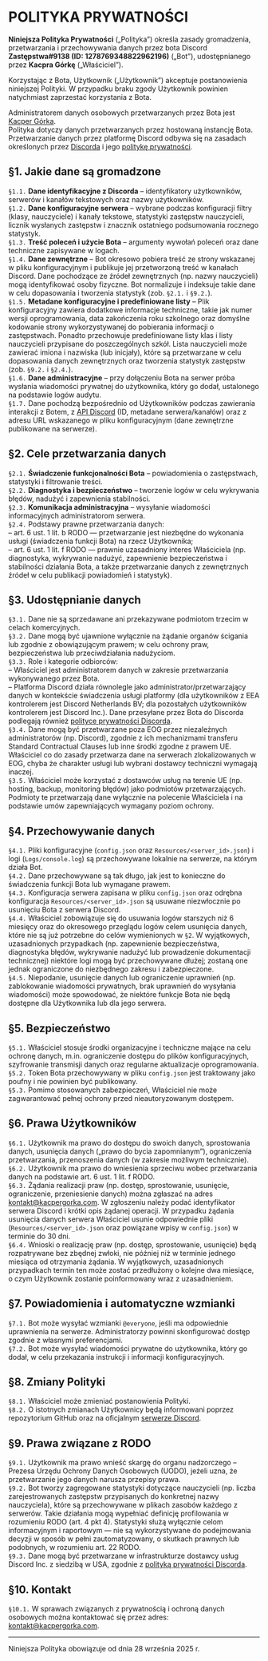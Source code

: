 # POLITYKA PRYWATNOŚCI

**Niniejsza Polityka Prywatności** („Polityka”) określa zasady gromadzenia, przetwarzania i przechowywania danych przez bota Discord **Zastępstwa#9138 (ID: 1278769348822962196)** („Bot”), udostępnianego przez **Kacpra Górkę** („Właściciel”).

Korzystając z Bota, Użytkownik („Użytkownik”) akceptuje postanowienia niniejszej Polityki. W przypadku braku zgody Użytkownik powinien natychmiast zaprzestać korzystania z Bota.

Administratorem danych osobowych przetwarzanych przez Bota jest [Kacper Górka](kontakt@kacpergorka.com).  
Polityka dotyczy danych przetwarzanych przez hostowaną instancję Bota. Przetwarzanie danych przez platformę Discord odbywa się na zasadach określonych przez [Discorda](https://discord.com) i jego [politykę prywatności](https://discord.com/privacy).

## §1. Jakie dane są gromadzone
`§1.1.` **Dane identyfikacyjne z Discorda** – identyfikatory użytkowników, serwerów i kanałów tekstowych oraz nazwy użytkowników.  
`§1.2.` **Dane konfiguracyjne serwera** – wybrane podczas konfiguracji filtry (klasy, nauczyciele) i kanały tekstowe, statystyki zastępstw nauczycieli, licznik wysłanych zastępstw i znacznik ostatniego podsumowania rocznego statystyk.   
`§1.3.` **Treść poleceń i użycie Bota** – argumenty wywołań poleceń oraz dane techniczne zapisywane w logach.  
`§1.4.` **Dane zewnętrzne** – Bot okresowo pobiera treść ze strony wskazanej w pliku konfiguracyjnym i publikuje jej przetworzoną treść w kanałach Discord. Dane pochodzące ze źródeł zewnętrznych (np. nazwy nauczycieli) mogą identyfikować osoby fizyczne. Bot normalizuje i indeksuje takie dane w celu dopasowania i tworzenia statystyk (zob. `§2.1.` i `§9.2.`).  
`§1.5.` **Metadane konfiguracyjne i predefiniowane listy** – Plik konfiguracyjny zawiera dodatkowe informacje techniczne, takie jak numer wersji oprogramowania, data zakończenia roku szkolnego oraz domyślne kodowanie strony wykorzystywanej do pobierania informacji o zastępstwach. Ponadto przechowuje predefiniowane listy klas i listy nauczycieli przypisane do poszczególnych szkół. Lista nauczycieli może zawierać imiona i nazwiska (lub inicjały), które są przetwarzane w celu dopasowania danych zewnętrznych oraz tworzenia statystyk zastępstw (zob. `§9.2.` i `§2.4.`).  
`§1.6.` **Dane administracyjne** – przy dołączeniu Bota na serwer próba wysłania wiadomości prywatnej do użytkownika, który go dodał, ustalonego na podstawie logów audytu.  
`§1.7.` Dane pochodzą bezpośrednio od Użytkowników podczas zawierania interakcji z Botem, z [API Discord](https://discord.com/developers/docs/reference) (ID, metadane serwera/kanałów) oraz z adresu URL wskazanego w pliku konfiguracyjnym (dane zewnętrzne publikowane na serwerze).

## §2. Cele przetwarzania danych
`§2.1.` **Świadczenie funkcjonalności Bota** – powiadomienia o zastępstwach, statystyki i filtrowanie treści.  
`§2.2.` **Diagnostyka i bezpieczeństwo** – tworzenie logów w celu wykrywania błędów, nadużyć i zapewnienia stabilności.  
`§2.3.` **Komunikacja administracyjna** – wysyłanie wiadomości informacyjnych administratorom serwera.  
`§2.4.` Podstawy prawne przetwarzania danych:  
– art. 6 ust. 1 lit. b RODO — przetwarzanie jest niezbędne do wykonania usługi (świadczenia funkcji Bota) na rzecz Użytkownika;  
– art. 6 ust. 1 lit. f RODO — prawnie uzasadniony interes Właściciela (np. diagnostyka, wykrywanie nadużyć, zapewnienie bezpieczeństwa i stabilności działania Bota, a także przetwarzanie danych z zewnętrznych źródeł w celu publikacji powiadomień i statystyk).

## §3. Udostępnianie danych
`§3.1.` Dane nie są sprzedawane ani przekazywane podmiotom trzecim w celach komercyjnych.  
`§3.2.` Dane mogą być ujawnione wyłącznie na żądanie organów ścigania lub zgodnie z obowiązującym prawem; w celu ochrony praw, bezpieczeństwa lub przeciwdziałania nadużyciom.  
`§3.3.` Role i kategorie odbiorców:  
– Właściciel jest administratorem danych w zakresie przetwarzania wykonywanego przez Bota.  
– Platforma Discord działa równolegle jako administrator/przetwarzający danych w kontekście świadczenia usługi platformy (dla użytkowników z EEA kontrolerem jest Discord Netherlands BV; dla pozostałych użytkowników kontrolerem jest Discord Inc.). Dane przesyłane przez Bota do Discorda podlegają również [polityce prywatności Discorda](https://discord.com/privacy).  
`§3.4.` Dane mogą być przetwarzane poza EOG przez niezależnych administratorów (np. Discord), zgodnie z ich mechanizmami transferu Standard Contractual Clauses lub inne środki zgodne z prawem UE. Właściciel co do zasady przetwarza dane na serwerach zlokalizowanych w EOG, chyba że charakter usługi lub wybrani dostawcy techniczni wymagają inaczej.  
`§3.5.` Właściciel może korzystać z dostawców usług na terenie UE (np. hosting, backup, monitoring błędów) jako podmiotów przetwarzających. Podmioty te przetwarzają dane wyłącznie na polecenie Właściciela i na podstawie umów zapewniających wymagany poziom ochrony.

## §4. Przechowywanie danych
`§4.1.` Pliki konfiguracyjne (`config.json` oraz `Resources/<server_id>.json`) i logi (`Logs/console.log`) są przechowywane lokalnie na serwerze, na którym działa Bot.  
`§4.2.` Dane przechowywane są tak długo, jak jest to konieczne do świadczenia funkcji Bota lub wymagane prawem.  
`§4.3.` Konfiguracja serwera zapisana w pliku `config.json` oraz odrębna konfiguracja `Resources/<server_id>.json` są usuwane niezwłocznie po usunięciu Bota z serwera Discord.  
`§4.4.` Właściciel zobowiązuje się do usuwania logów starszych niż 6 miesięcy oraz do okresowego przeglądu logów celem usunięcia danych, które nie są już potrzebne do celów wymienionych w `§2`. W wyjątkowych, uzasadnionych przypadkach (np. zapewnienie bezpieczeństwa, diagnostyka błędów, wykrywanie nadużyć lub prowadzenie dokumentacji technicznej) niektóre logi mogą być przechowywane dłużej; zostaną one jednak ograniczone do niezbędnego zakresu i zabezpieczone.  
`§4.5.` Niepodanie, usunięcie danych lub ograniczenie uprawnień (np. zablokowanie wiadomości prywatnych, brak uprawnień do wysyłania wiadomości) może spowodować, że niektóre funkcje Bota nie będą dostępne dla Użytkownika lub dla jego serwera.

## §5. Bezpieczeństwo
`§5.1.` Właściciel stosuje środki organizacyjne i techniczne mające na celu ochronę danych, m.in. ograniczenie dostępu do plików konfiguracyjnych, szyfrowanie transmisji danych oraz regularne aktualizacje oprogramowania.  
`§5.2.` Token Bota przechowywany w pliku `config.json` jest traktowany jako poufny i nie powinien być publikowany.  
`§5.3.` Pomimo stosowanych zabezpieczeń, Właściciel nie może zagwarantować pełnej ochrony przed nieautoryzowanym dostępem.

## §6. Prawa Użytkowników
`§6.1.` Użytkownik ma prawo do dostępu do swoich danych, sprostowania danych, usunięcia danych („prawo do bycia zapomnianym”), ograniczenia przetwarzania, przenoszenia danych (w zakresie możliwym technicznie).  
`§6.2.` Użytkownik ma prawo do wniesienia sprzeciwu wobec przetwarzania danych na podstawie art. 6 ust. 1 lit. f RODO.  
`§6.3.` Żądania realizacji praw (np. dostęp, sprostowanie, usunięcie, ograniczenie, przeniesienie danych) można zgłaszać na adres kontakt@kacpergorka.com. W zgłoszeniu należy podać identyfikator serwera Discord i krótki opis żądanej operacji. W przypadku żądania usunięcia danych serwera Właściciel usunie odpowiednie pliki (`Resources/<server_id>.json` oraz powiązane wpisy w `config.json`) w terminie do 30 dni.  
`§6.4.` Wnioski o realizację praw (np. dostęp, sprostowanie, usunięcie) będą rozpatrywane bez zbędnej zwłoki, nie później niż w terminie jednego miesiąca od otrzymania żądania. W wyjątkowych, uzasadnionych przypadkach termin ten może zostać przedłużony o kolejne dwa miesiące, o czym Użytkownik zostanie poinformowany wraz z uzasadnieniem.

## §7. Powiadomienia i automatyczne wzmianki
`§7.1.` Bot może wysyłać wzmianki `@everyone`, jeśli ma odpowiednie uprawnienia na serwerze. Administratorzy powinni skonfigurować dostęp zgodnie z własnymi preferencjami.  
`§7.2.` Bot może wysyłać wiadomości prywatne do użytkownika, który go dodał, w celu przekazania instrukcji i informacji konfiguracyjnych.

## §8. Zmiany Polityki
`§8.1.` Właściciel może zmieniać postanowienia Polityki.  
`§8.2.` O istotnych zmianach Użytkownicy będą informowani poprzez repozytorium GitHub oraz na oficjalnym [serwerze Discord](https://discord.gg/f53qc2yZW7).

## §9. Prawa związane z RODO
`§9.1.` Użytkownik ma prawo wnieść skargę do organu nadzorczego – Prezesa Urzędu Ochrony Danych Osobowych (UODO), jeżeli uzna, że przetwarzanie jego danych narusza przepisy prawa.  
`§9.2.` Bot tworzy zagregowane statystyki dotyczące nauczycieli (np. liczba zarejestrowanych zastępstw przypisanych do konkretnej nazwy nauczyciela), które są przechowywane w plikach zasobów każdego z serwerów. Takie działania mogą wypełniać definicję profilowania w rozumieniu RODO (art. 4 pkt 4). Statystyki służą wyłącznie celom informacyjnym i raportowym — nie są wykorzystywane do podejmowania decyzji w sposób w pełni zautomatyzowany, o skutkach prawnych lub podobnych, w rozumieniu art. 22 RODO.  
`§9.3.` Dane mogą być przetwarzane w infrastrukturze dostawcy usług Discord Inc. z siedzibą w USA, zgodnie z [polityką prywatności Discorda](https://discord.com/privacy).

## §10. Kontakt
`§10.1.` W sprawach związanych z prywatnością i ochroną danych osobowych można kontaktować się przez adres: kontakt@kacpergorka.com.

---

Niniejsza Polityka obowiązuje od dnia 28 września 2025 r.